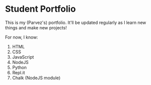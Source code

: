 # Student Portfolio

This is my (Parvez's) portfolio. It'll be updated regularly as I learn new things and make new projects!

For now, I know:

1. HTML
1. CSS
1. JavaScript
1. NodeJS
1. Python
1. Repl.it
1. Chalk (NodeJS module)